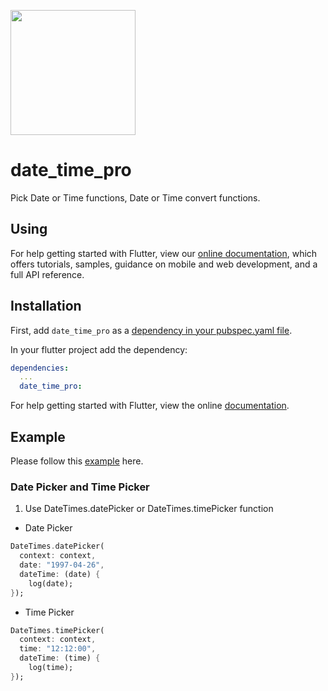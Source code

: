 [<img src="https://techdirr.com/techdirr.png" width="200" />](https://techdirr.com)


# date_time_pro

Pick Date or Time functions, Date or Time convert functions.

## Using

For help getting started with Flutter, view our
[online documentation](https://pub.dev/documentation/date_time_pro/latest), which offers tutorials,
samples, guidance on mobile and web development, and a full API reference.

## Installation

First, add `date_time_pro` as a [dependency in your pubspec.yaml file](https://flutter.dev/docs/development/platform-integration/platform-channels).

In your flutter project add the dependency:

```yml
dependencies:
  ...
  date_time_pro:
```

For help getting started with Flutter, view the online
[documentation](https://flutter.io/).

## Example

Please follow this [example](https://github.com/techdirrdev/date_time_pro/tree/master/example) here.


### Date Picker and Time Picker

1. Use DateTimes.datePicker or DateTimes.timePicker function

* Date Picker
```dart
DateTimes.datePicker(
  context: context,
  date: "1997-04-26",
  dateTime: (date) {
    log(date);
});
```

* Time Picker
```dart
DateTimes.timePicker(
  context: context,
  time: "12:12:00",
  dateTime: (time) {
    log(time);
});
```

